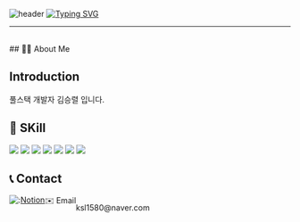 ![header](https://capsule-render.vercel.app/api?type=waving&color=6994CDEE&text=&animation=twinkling&height=80)
[![Typing SVG](https://readme-typing-svg.demolab.com?font=Alkatra&weight=500&size=45&duration=3500&pause=3&color=6994CDEE&center=false&vCenter=false&multiline=true&repeat=true&width=1000&height=100&lines=Welcome+to+Ryel's+GitHub!👋)](https://git.io/typing-svg)
<hr> 
<br>
## 🙋‍♂️ About Me

## Introduction
 풀스택 개발자 김승렬 입니다.

## 🔨 SKill
<div>
<img src="https://img.shields.io/badge/Spring Boot-6DB33F?style=flat-square&logo=Spring Boot&logoColor=white"/> <img src="https://img.shields.io/badge/Javascript-F7DF1E?style=flat-square&logo=Javascript&logoColor=white"/> <img src="https://img.shields.io/badge/React-61DAFB?style=flat-square&logo=React&logoColor=white"/> <img src="https://img.shields.io/badge/HTML5-E34F26?style=flat-square&logo=HTML5&logoColor=white"/> <img src="https://img.shields.io/badge/MySQL-4479A1?style=flat-square&logo=MySQL&logoColor=white"/> <img src ="https://img.shields.io/badge/postgres-%23316192.svg?style=flat-square&logo=postgresql&logoColor=white"/> <img src="https://img.shields.io/badge/JWT-black?style=flat-square&logo=JSON%20web%20tokens">
    <div>

## 📞 Contact
<div style="display:flex; flex-direction:row;">
 <img src = "https://img.shields.io/badge/Notion-%23000000.svg?style=flat-square&logo=notion&logoColor=white"> : <a href ="https://www.notion.so/Kim-Seung-Ryel-930ad33cd39c48eea77024cc9693c6f2">Notion</a>
✉️ Email <p>ksl1580@naver.com</p>
</div><br>
    

<br>

